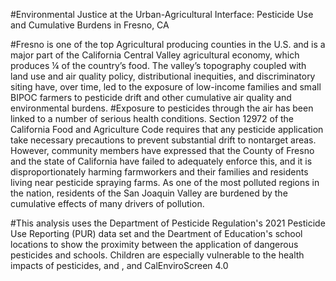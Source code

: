 #Environmental Justice at the Urban-Agricultural Interface: Pesticide Use and Cumulative Burdens in Fresno, CA


#Fresno is one of the top Agricultural producing counties in the U.S. and is a major part of the California Central Valley agricultural economy, which produces ¼ of the country’s food. The valley’s topography coupled with land use and air quality policy, distributional inequities, and discriminatory siting have, over time, led to the exposure of low-income families and small BIPOC farmers to pesticide drift and other cumulative air quality and environmental burdens. 
#Exposure to pesticides through the air has been linked to a number of serious health conditions. Section 12972 of the California Food and Agriculture Code requires that any pesticide application take necessary precautions to prevent substantial drift to nontarget areas. However, community members have expressed that the County of Fresno and the state of California have failed to adequately enforce this, and it is disproportionately harming farmworkers and their families and residents living near pesticide spraying farms. As one of the most polluted regions in the nation, residents of the San Joaquin Valley are burdened by the cumulative effects of many drivers of pollution. 



#This analysis uses the Department of Pesticide Regulation's  2021 Pesticide Use Reporting (PUR) data set and the Deartment of Education's school locations to show the proximity between the application of dangerous pesticides and schools. Children are especially vulnerable to the health impacts of pesticides, and , and CalEnviroScreen 4.0


